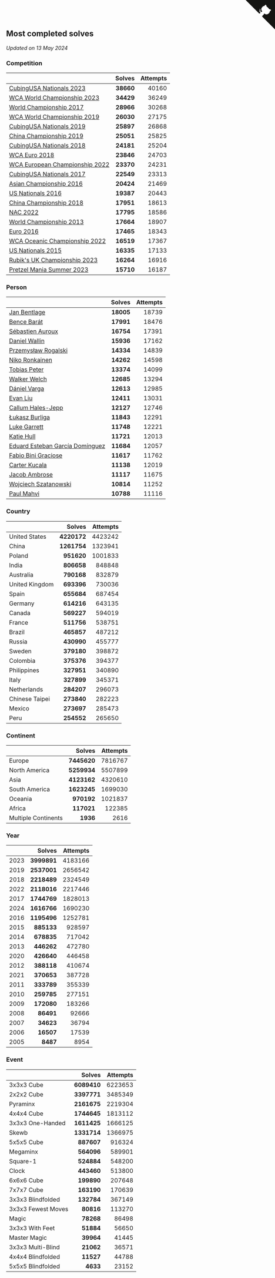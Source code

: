 ## Most completed solves

*Updated on 13 May 2024*


### Competition

|  | Solves | Attempts |
| :--- | ---: | ---: |
| [CubingUSA Nationals 2023](https://www.worldcubeassociation.org/competitions/CubingUSANationals2023) | **38660** | 40160 |
| [WCA World Championship 2023](https://www.worldcubeassociation.org/competitions/WC2023) | **34429** | 36249 |
| [World Championship 2017](https://www.worldcubeassociation.org/competitions/WC2017) | **28966** | 30268 |
| [WCA World Championship 2019](https://www.worldcubeassociation.org/competitions/WC2019) | **26030** | 27175 |
| [CubingUSA Nationals 2019](https://www.worldcubeassociation.org/competitions/CubingUSANationals2019) | **25897** | 26868 |
| [China Championship 2019](https://www.worldcubeassociation.org/competitions/ChinaChampionship2019) | **25051** | 25825 |
| [CubingUSA Nationals 2018](https://www.worldcubeassociation.org/competitions/CubingUSANationals2018) | **24181** | 25204 |
| [WCA Euro 2018](https://www.worldcubeassociation.org/competitions/Euro2018) | **23846** | 24703 |
| [WCA European Championship 2022](https://www.worldcubeassociation.org/competitions/Euro2022) | **23370** | 24231 |
| [CubingUSA Nationals 2017](https://www.worldcubeassociation.org/competitions/CubingUSANationals2017) | **22549** | 23313 |
| [Asian Championship 2016](https://www.worldcubeassociation.org/competitions/AsianChampionship2016) | **20424** | 21469 |
| [US Nationals 2016](https://www.worldcubeassociation.org/competitions/USNationals2016) | **19387** | 20443 |
| [China Championship 2018](https://www.worldcubeassociation.org/competitions/ChinaChampionship2018) | **17951** | 18613 |
| [NAC 2022](https://www.worldcubeassociation.org/competitions/NAC2022) | **17795** | 18586 |
| [World Championship 2013](https://www.worldcubeassociation.org/competitions/WC2013) | **17664** | 18907 |
| [Euro 2016](https://www.worldcubeassociation.org/competitions/Euro2016) | **17465** | 18343 |
| [WCA Oceanic Championship 2022](https://www.worldcubeassociation.org/competitions/OC2022) | **16519** | 17367 |
| [US Nationals 2015](https://www.worldcubeassociation.org/competitions/USNationals2015) | **16335** | 17133 |
| [Rubik's UK Championship 2023](https://www.worldcubeassociation.org/competitions/RubiksUKChampionship2023) | **16264** | 16916 |
| [Pretzel Mania Summer 2023](https://www.worldcubeassociation.org/competitions/PretzelManiaSummer2023) | **15710** | 16187 |

### Person

|  | Solves | Attempts |
| :--- | ---: | ---: |
| [Jan Bentlage](https://www.worldcubeassociation.org/persons/2010BENT01) | **18005** | 18739 |
| [Bence Barát](https://www.worldcubeassociation.org/persons/2008BARA01) | **17991** | 18476 |
| [Sébastien Auroux](https://www.worldcubeassociation.org/persons/2008AURO01) | **16754** | 17391 |
| [Daniel Wallin](https://www.worldcubeassociation.org/persons/2013WALL03) | **15936** | 17162 |
| [Przemysław Rogalski](https://www.worldcubeassociation.org/persons/2013ROGA02) | **14334** | 14839 |
| [Niko Ronkainen](https://www.worldcubeassociation.org/persons/2010RONK01) | **14262** | 14598 |
| [Tobias Peter](https://www.worldcubeassociation.org/persons/2014PETE03) | **13374** | 14099 |
| [Walker Welch](https://www.worldcubeassociation.org/persons/2011WELC01) | **12685** | 13294 |
| [Dániel Varga](https://www.worldcubeassociation.org/persons/2008VARG01) | **12613** | 12985 |
| [Evan Liu](https://www.worldcubeassociation.org/persons/2009LIUE01) | **12411** | 13031 |
| [Callum Hales-Jepp](https://www.worldcubeassociation.org/persons/2012HALE01) | **12127** | 12746 |
| [Łukasz Burliga](https://www.worldcubeassociation.org/persons/2013BURL01) | **11843** | 12291 |
| [Luke Garrett](https://www.worldcubeassociation.org/persons/2017GARR05) | **11748** | 12221 |
| [Katie Hull](https://www.worldcubeassociation.org/persons/2010HULL01) | **11721** | 12013 |
| [Eduard Esteban García Domínguez](https://www.worldcubeassociation.org/persons/2011EDUA01) | **11684** | 12057 |
| [Fabio Bini Graciose](https://www.worldcubeassociation.org/persons/2010GRAC02) | **11617** | 11762 |
| [Carter Kucala](https://www.worldcubeassociation.org/persons/2015KUCA01) | **11138** | 12019 |
| [Jacob Ambrose](https://www.worldcubeassociation.org/persons/2010AMBR01) | **11117** | 11675 |
| [Wojciech Szatanowski](https://www.worldcubeassociation.org/persons/2011SZAT01) | **10814** | 11252 |
| [Paul Mahvi](https://www.worldcubeassociation.org/persons/2012MAHV01) | **10788** | 11116 |

### Country

|  | Solves | Attempts |
| :--- | ---: | ---: |
| United States | **4220172** | 4423242 |
| China | **1261754** | 1323941 |
| Poland | **951620** | 1001833 |
| India | **806658** | 848848 |
| Australia | **790168** | 832879 |
| United Kingdom | **693396** | 730036 |
| Spain | **655684** | 687454 |
| Germany | **614216** | 643135 |
| Canada | **569227** | 594019 |
| France | **511756** | 538751 |
| Brazil | **465857** | 487212 |
| Russia | **430990** | 455777 |
| Sweden | **379180** | 398872 |
| Colombia | **375376** | 394377 |
| Philippines | **327951** | 340890 |
| Italy | **327899** | 345371 |
| Netherlands | **284207** | 296073 |
| Chinese Taipei | **273840** | 282223 |
| Mexico | **273697** | 285473 |
| Peru | **254552** | 265650 |

### Continent

|  | Solves | Attempts |
| :--- | ---: | ---: |
| Europe | **7445620** | 7816767 |
| North America | **5259934** | 5507899 |
| Asia | **4123162** | 4320610 |
| South America | **1623245** | 1699030 |
| Oceania | **970192** | 1021837 |
| Africa | **117021** | 122385 |
| Multiple Continents | **1936** | 2616 |

### Year

|  | Solves | Attempts |
| :--- | ---: | ---: |
| 2023 | **3999891** | 4183166 |
| 2019 | **2537001** | 2656542 |
| 2018 | **2218489** | 2324549 |
| 2022 | **2118016** | 2217446 |
| 2017 | **1744769** | 1828013 |
| 2024 | **1616766** | 1690230 |
| 2016 | **1195496** | 1252781 |
| 2015 | **885133** | 928597 |
| 2014 | **678835** | 717042 |
| 2013 | **446262** | 472780 |
| 2020 | **426640** | 446458 |
| 2012 | **388118** | 410674 |
| 2021 | **370653** | 387728 |
| 2011 | **333789** | 355339 |
| 2010 | **259785** | 277151 |
| 2009 | **172080** | 183266 |
| 2008 | **86491** | 92666 |
| 2007 | **34623** | 36794 |
| 2006 | **16507** | 17539 |
| 2005 | **8487** | 8954 |

### Event

|  | Solves | Attempts |
| :--- | ---: | ---: |
| 3x3x3 Cube | **6089410** | 6223653 |
| 2x2x2 Cube | **3397771** | 3485349 |
| Pyraminx | **2161675** | 2219304 |
| 4x4x4 Cube | **1744645** | 1813112 |
| 3x3x3 One-Handed | **1611425** | 1666125 |
| Skewb | **1331714** | 1366975 |
| 5x5x5 Cube | **887607** | 916324 |
| Megaminx | **564096** | 589901 |
| Square-1 | **524884** | 548200 |
| Clock | **443460** | 513800 |
| 6x6x6 Cube | **199890** | 207648 |
| 7x7x7 Cube | **163190** | 170639 |
| 3x3x3 Blindfolded | **132784** | 367149 |
| 3x3x3 Fewest Moves | **80816** | 113270 |
| Magic | **78268** | 86498 |
| 3x3x3 With Feet | **51884** | 56650 |
| Master Magic | **39964** | 41445 |
| 3x3x3 Multi-Blind | **21062** | 36571 |
| 4x4x4 Blindfolded | **11527** | 44788 |
| 5x5x5 Blindfolded | **4633** | 23152 |


<a href="https://github.com/jonatanklosko/wca_statistics" class="github-corner" aria-label="View source on Github"><svg width="80" height="80" viewBox="0 0 250 250" style="fill:#151513; color:#fff; position: absolute; top: 0; border: 0; right: 0;" aria-hidden="true"><path d="M0,0 L115,115 L130,115 L142,142 L250,250 L250,0 Z"></path><path d="M128.3,109.0 C113.8,99.7 119.0,89.6 119.0,89.6 C122.0,82.7 120.5,78.6 120.5,78.6 C119.2,72.0 123.4,76.3 123.4,76.3 C127.3,80.9 125.5,87.3 125.5,87.3 C122.9,97.6 130.6,101.9 134.4,103.2" fill="currentColor" style="transform-origin: 130px 106px;" class="octo-arm"></path><path d="M115.0,115.0 C114.9,115.1 118.7,116.5 119.8,115.4 L133.7,101.6 C136.9,99.2 139.9,98.4 142.2,98.6 C133.8,88.0 127.5,74.4 143.8,58.0 C148.5,53.4 154.0,51.2 159.7,51.0 C160.3,49.4 163.2,43.6 171.4,40.1 C171.4,40.1 176.1,42.5 178.8,56.2 C183.1,58.6 187.2,61.8 190.9,65.4 C194.5,69.0 197.7,73.2 200.1,77.6 C213.8,80.2 216.3,84.9 216.3,84.9 C212.7,93.1 206.9,96.0 205.4,96.6 C205.1,102.4 203.0,107.8 198.3,112.5 C181.9,128.9 168.3,122.5 157.7,114.1 C157.9,116.9 156.7,120.9 152.7,124.9 L141.0,136.5 C139.8,137.7 141.6,141.9 141.8,141.8 Z" fill="currentColor" class="octo-body"></path></svg></a><style>.github-corner:hover .octo-arm{animation:octocat-wave 560ms ease-in-out}@keyframes octocat-wave{0%,100%{transform:rotate(0)}20%,60%{transform:rotate(-25deg)}40%,80%{transform:rotate(10deg)}}@media (max-width:500px){.github-corner:hover .octo-arm{animation:none}.github-corner .octo-arm{animation:octocat-wave 560ms ease-in-out}}</style>
